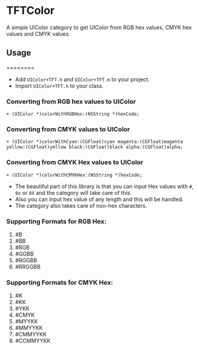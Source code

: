 TFTColor
========

A simple UIColor category to get UIColor from RGB hex values, CMYK hex values and CMYK values.

## Usage
========

* Add `UIColor+TFT.h` and `UIColor+TFT.m` to your project.
* Import `UIColor+TFT.h` to your class.

### Converting from RGB hex values to UIColor

`+ (UIColor *)colorWithRGBHex:(NSString *)hexCode;`

### Converting from CMYK values to UIColor

`+ (UIColor *)colorWithCyan:(CGFloat)cyan magenta:(CGFloat)magenta yellow:(CGFloat)yellow black:(CGFloat)black alpha:(CGFloat)alpha;`

### Converting from CMYK Hex values to UIColor

`+ (UIColor *)colorWithCMYKHex:(NSString *)hexCode;`


* The beautiful part of this library is that you can input Hex values with `#`, `0x` or `0X` and the category will take care of this.
* Also you can input hex value of any length and this will be handled.
* The category also takes care of non-hex characters.

### Supporting Formats for RGB Hex:
1. #B
2. #BB
3. #RGB
4. #GGBB
5. #RGGBB
6. #RRGGBB 

### Supporting Formats for CMYK Hex:
1. #K
2. #KK
3. #YKK
4. #CMYK
5. #MYYKK
6. #MMYYKK
7. #CMMYYKK
8. #CCMMYYKK




